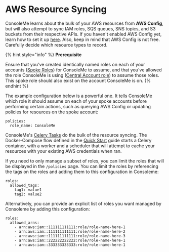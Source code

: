 # AWS Resource Syncing

ConsoleMe learns about the bulk of your AWS resources from **AWS Config**, but will also attempt to sync IAM roles, SQS queues, SNS topics, and S3 buckets from their respective APIs. If you haven't enabled AWS Config yet, learn how to set it up [here](https://docs.aws.amazon.com/config/latest/developerguide/gs-console.html). Also, keep in mind that AWS Config is not free. Carefully decide which resource types to record.

{% hint style="info" %}
**Prerequisite**

Ensure that you've created identically named roles on each of your accounts \([Spoke Roles](../prerequisites/required-iam-permissions/spoke-accounts-consoleme.md)\) for ConsoleMe to assume, and that you've allowed the role ConsoleMe is using \([Central Account role](../prerequisites/required-iam-permissions/central-account-consolemeinstanceprofile.md)\) to assume those roles. This spoke role should also exist on the account ConsoleMe is on.
{% endhint %}

The example configuration below is a powerful one. It tells ConsoleMe which role it should assume on each of your spoke accounts before performing certain actions, such as querying AWS Config or updating policies for resources on the spoke account:

```text
policies:
  role_name: ConsoleMe
```

ConsoleMe's [Celery Tasks](https://github.com/Netflix/consoleme/blob/master/consoleme/celery/celery_tasks.py) do the bulk of the resource syncing. The Docker-Compose flow defined in the [Quick Start](../quick-start/) guide starts a Celery container, with a worker and a scheduler that will attempt to cache your resources with your existing AWS credentials when ran.


If you need to only manage a subset of roles, you can limit the roles that will be displayed in the `/policies` page. You can limit the roles by referencing the tags on the roles and adding them to this configuration in Consoleme:

```text
roles:
  allowed_tags:
    tag1: value1
    tag2: value2
```

Alternatively, you can provide an explicit list of roles you want managed by Consoleme by adding this configuration:

```text
roles:
  allowed_arns:
    - arn:aws:iam::111111111111:role/role-name-here-1
    - arn:aws:iam::111111111111:role/role-name-here-2
    - arn:aws:iam::111111111111:role/role-name-here-3
    - arn:aws:iam::222222222222:role/role-name-here-1
    - arn:aws:iam::333333333333:role/role-name-here-1
```

